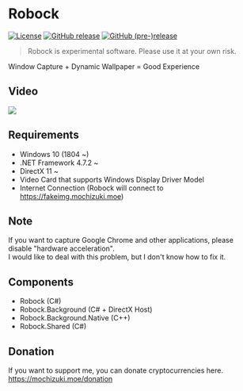 # Robock

[![License](https://img.shields.io/github/license/mika-f/robock.svg?style=flat-square)](LICENSE)
[![GitHub release](https://img.shields.io/github/release/mika-f/Robock.svg?style=flat-square)](https://github.com/mika-f/Robock/releases/latest)
[![GitHub (pre-)release](https://img.shields.io/github/release/mika-f/Robock/all.svg?style=flat-square)](https://github.com/mika-f/Robock/releases/latest)


> Robock is experimental software. Please use it at your own risk.

Window Capture + Dynamic Wallpaper = Good Experience


## Video

[![](https://img.youtube.com/vi/3HdT_-mdNBM/0.jpg)](https://www.youtube.com/watch?v=3HdT_-mdNBM)


## Requirements

* Windows 10 (1804 ~)
* .NET Framework 4.7.2 ~
* DirectX 11 ~
* Video Card that supports Windows Display Driver Model
* Internet Connection (Robock will connect to https://fakeimg.mochizuki.moe)


## Note

If you want to capture Google Chrome and other applications, please disable "hardware acceleration".  
I would like to deal with this problem, but I don't know how to fix it.


## Components

* Robock (C#)
* Robock.Background (C# + DirectX Host)
* Robock.Background.Native (C++)
* Robock.Shared (C#)


## Donation

If you want to support me, you can donate cryptocurrencies here.  
https://mochizuki.moe/donation

